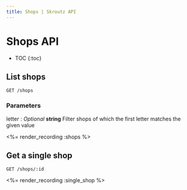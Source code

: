 ```yaml
---
title: Shops | Skroutz API
---
```


# Shops API

* TOC
{:toc}

## List shops 

    GET /shops

### Parameters

letter
: _Optional_ **string** Filter shops of which the first letter matches
the given value

<%= render_recording :shops %>

## Get a single shop

    GET /shops/:id

<%= render_recording :single_shop %>

